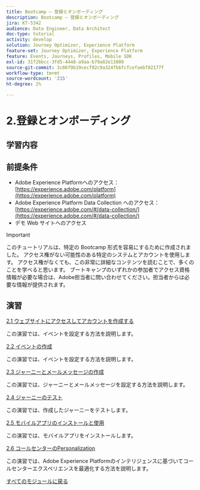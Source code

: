 ```yaml
---
title: Bootcamp – 登録とオンボーディング
description: Bootcamp – 登録とオンボーディング
jira: KT-5342
audience: Data Engineer, Data Architect
doc-type: tutorial
activity: develop
solution: Journey Optimizer, Experience Platform
feature-set: Journey Optimizer, Experience Platform
feature: Events, Journeys, Profiles, Mobile SDK
exl-id: 31f2bbcc-3fd5-4448-a9aa-b79a82e13809
source-git-commit: 3c86f9b19cecf92c9a324fb6fcfcefaebf82177f
workflow-type: tm+mt
source-wordcount: '215'
ht-degree: 2%

---
```


# 2.登録とオンボーディング

## 学習内容

## 前提条件

- Adobe Experience Platformへのアクセス：[https://experience.adobe.com/platform](https://experience.adobe.com/platform)
- Adobe Experience Platform Data Collection へのアクセス：[https://experience.adobe.com/#/data-collection/](https://experience.adobe.com/#/data-collection/)
- デモ Web サイトへのアクセス

>[!IMPORTANT]
>
>このチュートリアルは、特定の Bootcamp 形式を容易にするために作成されました。 アクセス権がない可能性のある特定のシステムとアカウントを使用します。 アクセス権がなくても、この非常に詳細なコンテンツを読むことで、多くのことを学べると思います。 ブートキャンプのいずれかの参加者でアクセス資格情報が必要な場合は、Adobe担当者に問い合わせてください。担当者からは必要な情報が提供されます。

## 演習

[2.1 ウェブサイトにアクセスしてアカウントを作成する](./ex1.md)

この演習では、イベントを設定する方法を説明します。

[2.2 イベントの作成](./ex2.md)

この演習では、イベントを設定する方法を説明します。

[2.3 ジャーニーとメールメッセージの作成](./ex3.md)

この演習では、ジャーニーとメールメッセージを設定する方法を説明します。

[2.4 ジャーニーのテスト](./ex4.md)

この演習では、作成したジャーニーをテストします。

[2.5 モバイルアプリのインストールと使用](./ex5.md)

この演習では、モバイルアプリをインストールします。

[2.6 コールセンターのPersonalization](./ex6.md)

この演習では、Adobe Experience Platformのインテリジェンスに基づいてコールセンターエクスペリエンスを最適化する方法を説明します。

[すべてのモジュールに戻る](../../overview.md)
